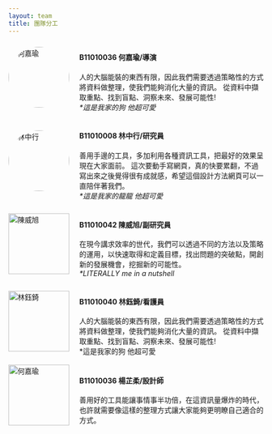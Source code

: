 ```yaml
---
layout: team
title: 團隊分工
---
```



<div style="display: flex; align-items: center;">
    <img src="https://github.com/justinlin099/Design-Method-Website/assets/61717681/1dddeddf-cc5e-4463-b531-080013fc5abb" alt="何嘉瑜" width="120" style="margin-right: 20px; border-radius: 50%;">
    <div>
        <h4>B11010036 何嘉瑜/導演</h4>
        人的大腦能裝的東西有限，因此我們需要透過策略性的方式將資料做整理，使我們能夠消化大量的資訊。
        從資料中擷取重點、找到盲點、洞察未來、發展可能性!<br>
        <i>*這是我家的狗 他超可愛</i>
    </div>
</div>
<br>

<div style="display: flex; align-items: center;">
    <img src="https://github.com/justinlin099/Design-Method-Website/assets/61717681/30f6a792-c53b-4958-af11-6e106afba270" alt="林中行" width="120" style="margin-right: 20px; border-radius: 50%;">
    <div>
        <h4>B11010008 林中行/研究員</h4>
        善用手邊的工具，多加利用各種資訊工具，把最好的效果呈現在大家面前。
        這次要動手寫網頁，真的快要累翻，不過寫出來之後覺得很有成就感，希望這個設計方法網頁可以一直陪伴著我們。<br>
        <i>*這是我家的龍龍 他超可愛</i>
    </div>
</div>
<br>


<div style="display: flex; align-items: center;">
    <img src="https://github.com/justinlin099/Design-Method-Website/assets/61717681/840a5c37-9463-4d91-9298-0965a7b24ac6" alt="陳威旭" width="120" style="margin-right: 20px;">
    <div>
        <h4>B11010042 陳威旭/副研究員</h4>
        在現今講求效率的世代，我們可以透過不同的方法以及策略的運用，以快速取得和定義目標，找出問題的突破點，開創新的發展機會，挖掘新的可能性。<br>
        <i>*LITERALLY me in a nutshell</i>
    </div>
</div>
<br>


<div style="display: flex; align-items: center;">
    <img src="https://github.com/justinlin099/Design-Method-Website/assets/61717681/545d650f-978d-4d6b-b2b0-13675a039ceb" alt="林鈺錡" width="120" height="120" overflow=hidden style="margin-right: 20px;">
    <div>
        <h4>B11010040 林鈺錡/看護員</h4>
        人的大腦能裝的東西有限，因此我們需要透過策略性的方式將資料做整理，使我們能夠消化大量的資訊。
        從資料中擷取重點、找到盲點、洞察未來、發展可能性!<br>
        *這是我家的狗 他超可愛
    </div>
</div>
<br>

<div style="display: flex; align-items: center;">
    <img src="https://github.com/justinlin099/Design-Method-Website/assets/61717681/1dddeddf-cc5e-4463-b531-080013fc5abb" alt="何嘉瑜" width="120" style="margin-right: 20px;">
    <div>
        <h4>B11010036 楊芷柔/設計師</h4>
        善用好的工具能讓事情事半功倍，在這資訊量爆炸的時代，也許就需要像這樣的整理方式讓大家能夠更明瞭自己適合的方式。
    </div>
</div>
<br>
<br>
<br>

